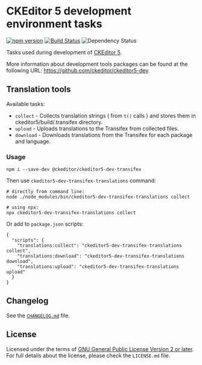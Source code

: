 CKEditor 5 development environment tasks
========================================

[![npm version](https://badge.fury.io/js/%40ckeditor%2Fckeditor5-dev-transifex.svg)](https://www.npmjs.com/package/@ckeditor/ckeditor5-dev-transifex)
[![Build Status](https://travis-ci.com/ckeditor/ckeditor5-dev.svg?branch=master)](https://app.travis-ci.com/github/ckeditor/ckeditor5-dev)
![Dependency Status](https://img.shields.io/librariesio/release/npm/@ckeditor/ckeditor5-dev-transifex)

Tasks used during development of [CKEditor 5](https://ckeditor.com).

More information about development tools packages can be found at the following URL: <https://github.com/ckeditor/ckeditor5-dev>.

## Translation tools

Available tasks:
- `collect` - Collects translation strings ( from `t()` calls ) and stores them in ckeditor5/build/.transifex directory.
- `upload` - Uploads translations to the Transifex from collected files.
- `download` - Downloads translations from the Transifex for each package and language.

### Usage

```
npm i --save-dev @ckeditor/ckeditor5-dev-transifex
```

Then use `ckeditor5-dev-transifex-translations` command:

```
# directly from command line:
node ./node_modules/bin/ckeditor5-dev-transifex-translations collect

# using npx:
npx ckeditor5-dev-transifex-translations collect
```

Or add to `package.json` scripts:

```
{
  "scripts": {
    "translations:collect": "ckeditor5-dev-transifex-translations collect",
    "translations:download": "ckeditor5-dev-transifex-translations download",
    "translations:upload": "ckeditor5-dev-transifex-translations upload"
  }
}
```

## Changelog

See the [`CHANGELOG.md`](https://github.com/ckeditor/ckeditor5-dev/blob/master/packages/ckeditor5-dev-transifex/CHANGELOG.md) file.

## License

Licensed under the terms of [GNU General Public License Version 2 or later](http://www.gnu.org/licenses/gpl.html). For full details about the license, please check the `LICENSE.md` file.
